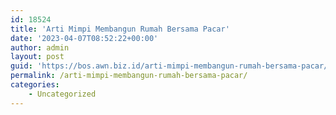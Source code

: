```yaml
---
id: 18524
title: 'Arti Mimpi Membangun Rumah Bersama Pacar'
date: '2023-04-07T08:52:22+00:00'
author: admin
layout: post
guid: 'https://bos.awn.biz.id/arti-mimpi-membangun-rumah-bersama-pacar/'
permalink: /arti-mimpi-membangun-rumah-bersama-pacar/
categories:
    - Uncategorized
---
```


